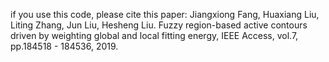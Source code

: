 if you use this code, please cite this paper:
Jiangxiong Fang, Huaxiang Liu, Liting Zhang, Jun Liu, Hesheng Liu. Fuzzy region-based active contours driven by weighting global and local fitting energy, IEEE Access, vol.7, pp.184518 - 184536, 2019.
